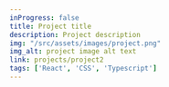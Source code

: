 ```yaml
---
inProgress: false
title: Project title
description: Project description
img: "/src/assets/images/project.png"
img_alt: project image alt text
link: projects/project2
tags: ['React', 'CSS', 'Typescript']
---
```

